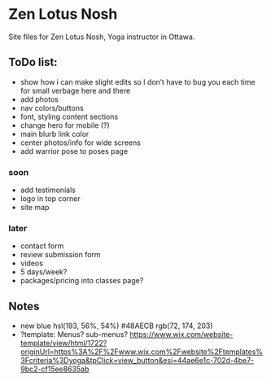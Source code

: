 # Zen Lotus Nosh

Site files for Zen Lotus Nosh, Yoga instructor in Ottawa.

## ToDo list:
- show how i can make slight edits so I don’t have to bug you each time for small verbage here and there
- add photos
- nav colors/buttons
- font, styling content sections
- change hero for mobile (?)
- main blurb link color
- center photos/info for wide screens
- add warrior pose to poses page

### soon
- add testimonials
- logo in top corner
- site map

### later
- contact form
- review submission form
- videos
- 5 days/week?
- packages/pricing into classes page?



## Notes
- new blue hsl(193, 56%, 54%) #48AECB rgb(72, 174, 203)
- ?template: Menus? sub-menus?
https://www.wix.com/website-template/view/html/1722?originUrl=https%3A%2F%2Fwww.wix.com%2Fwebsite%2Ftemplates%3Fcriteria%3Dyoga&tpClick=view_button&esi=44ae6e1c-702d-4be7-9bc2-cf15ee8635ab

